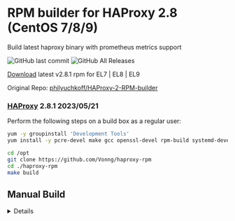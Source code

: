 # RPM builder for HAProxy 2.8 (CentOS 7/8/9)

Build latest haproxy binary with prometheus metrics support

![GitHub last commit](https://img.shields.io/github/last-commit/Vonng/pigsty?style=for-the-badge)
![GitHub All Releases](https://img.shields.io/github/downloads/Vonng/pigsty/total?style=for-the-badge)

[Download](https://github.com/Vonng/haproxy-rpm/releases/tag/v2.8.1) latest v2.8.1 rpm for EL7 | EL8 | EL9

Original Repo: [philyuchkoff/HAProxy-2-RPM-builder](https://github.com/philyuchkoff/HAProxy-2-RPM-builder)



### [HAProxy](http://www.haproxy.org/) 2.8.1 2023/05/21

Perform the following steps on a build box as a regular user:

```bash
yum -y groupinstall 'Development Tools'
yum install -y pcre-devel make gcc openssl-devel rpm-build systemd-devel wget sed zlib-devel

cd /opt
git clone https://github.com/Vonng/haproxy-rpm
cd ./haproxy-rpm
make build
```


## Manual Build

<details>

```bash
cd /opt ; tar -xf haproxy-rpm.tar.gz ; cd haproxy-rpm
rm -rf rpmbuild/SOURCES ; mkdir -p rpmbuild/SOURCES ; cp -r ./SOURCES/* ./rpmbuild/SOURCES/
rm -rf rpmbuild/SPECS ; mkdir -p rpmbuild/SPECS ; cp -r ./SPECS/* ./rpmbuild/SPECS/

rpmbuild --nodebuginfo -ba SPECS/haproxy.spec \
	--define "mainversion 2.8" \
	--define "version 2.8.1" \
	--define "release 1" \
	--define "_topdir %(pwd)/rpmbuild" \
	--define "_builddir %{_topdir}/BUILD" \
	--define "_buildroot %{_topdir}/BUILDROOT" \
	--define "_rpmdir %{_topdir}/RPMS" \
	--define "_srcrpmdir %{_topdir}/SRPMS" \
	--define "_use_lua 0" \
	--define "_use_prometheus 1"

cp -f rpmbuild/RPMS/x86_64/haproxy-* /tmp/
```

</details>